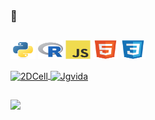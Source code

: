 ###  🦇

##
<div>
  <img align = 'center' alt = 'pyIcon' height = '30' width = '40' src = 'https://github.com/devicons/devicon/blob/master/icons/python/python-original.svg'>
  <img align = 'center' alt = 'RIcon' height = '30' width = '40' src = 'https://github.com/devicons/devicon/blob/master/icons/r/r-original.svg'>
  <img align = 'center' alt = 'jsIcon' height = '30' width = '40' src ='https://github.com/devicons/devicon/blob/master/icons/javascript/javascript-original.svg'>
  <img align = 'center' alt = 'htmlIcon' height = '30' width = '40' src = 'https://github.com/devicons/devicon/blob/master/icons/html5/html5-original.svg'>
  <img align = 'center' alt = 'cssIcon' height = '30' width = '40' src = 'https://github.com/devicons/devicon/blob/master/icons/css3/css3-original.svg'
</div>
<div style = 'display: inline_block'><br>
  <a = href = 'https://github.com/Gkuran/College-Stuff/blob/main/CC3D_Projects/2D%20Cell.rar' target = '_blank'><img align = 'center' alt = '2DCell' height = '300' width = '300' src = 'https://cdn.discordapp.com/attachments/781959222123954186/872211491397451887/ezgif-3-2fd9494e2c79_resized.gif' >
  <a href = 'https://github.com/Gkuran/College-Stuff/tree/main/Jogo%20da%20Vida%20(JS)' target = '_blank'><img align = 'center' alt = 'Jgvida' height = '300' width = '520' src = 'https://cdn.discordapp.com/attachments/781959222123954186/872223202108117062/ezgif-3-a27be6b45de9.gif'>
</div>
    
##

<div>
  <a href = 'https://www.linkedin.com/in/gabriel-silva-adornes-58a86b218/' target = '_blank'><img src = 'https://img.shields.io/badge/LinkedIn-0077B5?style=for-the-badge&logo=linkedin&logoColor=white'>
    
</div>
